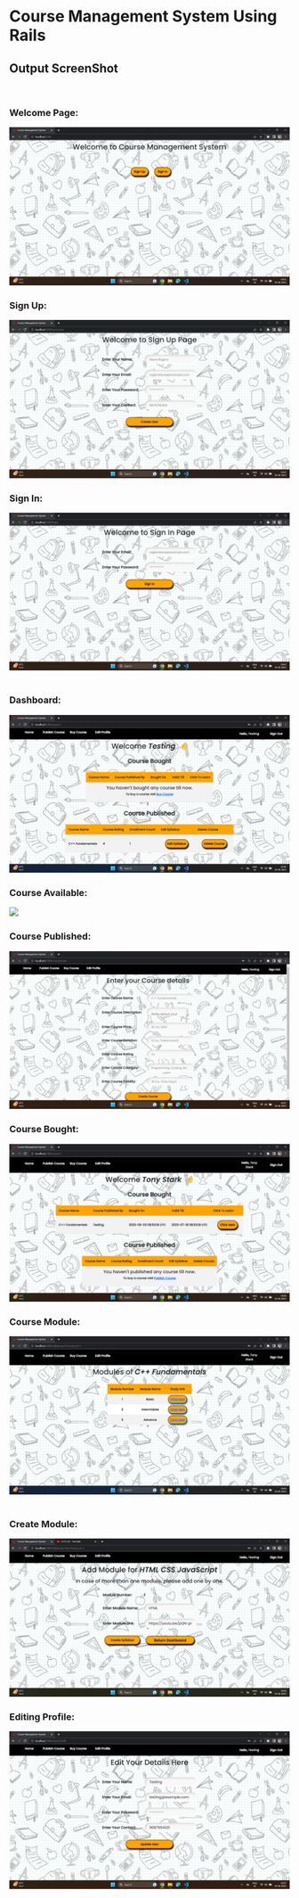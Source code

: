 # Course Management System Using Rails

## Output ScreenShot

<br>

### Welcome Page:

<img src="app/assets/images/ScreenShot/WelcomePage.png">

<br>

### Sign Up:

<img src="app/assets/images/ScreenShot/SignUp.png">

<br>

### Sign In:

<img src="app/assets/images/ScreenShot/SignIn.png">

<br>

<br>

### Dashboard:

<img src="app/assets/images/ScreenShot/Dashboard.png">

<br>

### Course Available:

<img src="app/assets/images/ScreenShot/BuyCourse.png">

<br>

### Course Published:

<img src="app/assets/images/ScreenShot/PublishCourse.png">

<br>

### Course Bought:

<img src="app/assets/images/ScreenShot/CourseBought.png">

<br>

### Course Module:

<img src="app/assets/images/ScreenShot/Syllabus.png">

<br>

<br>

### Create Module:

<img src="app/assets/images/ScreenShot/Module.png">

<br>

### Editing Profile:

<img src="app/assets/images/ScreenShot/EditProfile.png">
